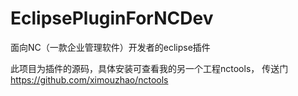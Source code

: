 # EclipsePluginForNCDev
面向NC（一款企业管理软件）开发者的eclipse插件

此项目为插件的源码，具体安装可查看我的另一个工程nctools，
传送门
https://github.com/ximouzhao/nctools
